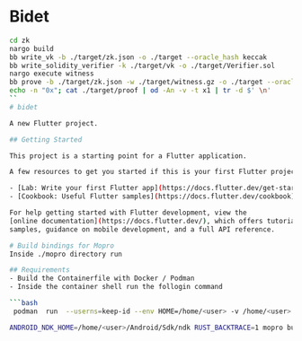 # Bidet

```sh
cd zk
nargo build
bb write_vk -b ./target/zk.json -o ./target --oracle_hash keccak
bb write_solidity_verifier -k ./target/vk -o ./target/Verifier.sol
nargo execute witness
bb prove -b ./target/zk.json -w ./target/witness.gz -o ./target --oracle_hash keccak --output_format bytes_and_fields
echo -n "0x"; cat ./target/proof | od -An -v -t x1 | tr -d $' \n'
``
# bidet

A new Flutter project.

## Getting Started

This project is a starting point for a Flutter application.

A few resources to get you started if this is your first Flutter project:

- [Lab: Write your first Flutter app](https://docs.flutter.dev/get-started/codelab)
- [Cookbook: Useful Flutter samples](https://docs.flutter.dev/cookbook)

For help getting started with Flutter development, view the
[online documentation](https://docs.flutter.dev/), which offers tutorials,
samples, guidance on mobile development, and a full API reference.

# Build bindings for Mopro
Inside ./mopro directory run

## Requirements
- Build the Containerfile with Docker / Podman
- Inside the container shell run the follogin command

```bash
 podman  run  --userns=keep-id --env HOME=/home/<user> -v /home/<user>:/home/<user> -it --rm mopro-cli:latest
```

```bash
ANDROID_NDK_HOME=/home/<user>/Android/Sdk/ndk RUST_BACKTRACE=1 mopro build --platforms android
```